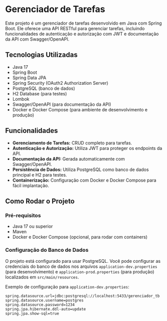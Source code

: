# Gerenciador de Tarefas

Este projeto é um gerenciador de tarefas desenvolvido em Java com Spring Boot. Ele oferece uma API RESTful para gerenciar tarefas, incluindo funcionalidades de autenticação e autorização com JWT e documentação da API com Swagger/OpenAPI.

## Tecnologias Utilizadas

* Java 17
* Spring Boot
* Spring Data JPA
* Spring Security (OAuth2 Authorization Server)
* PostgreSQL (banco de dados)
* H2 Database (para testes)
* Lombok
* Swagger/OpenAPI (para documentação da API)
* Docker e Docker Compose (para ambiente de desenvolvimento e produção)

## Funcionalidades

* **Gerenciamento de Tarefas:** CRUD completo para tarefas.
* **Autenticação e Autorização:** Utiliza JWT para proteger os endpoints da API.
* **Documentação da API:** Gerada automaticamente com Swagger/OpenAPI.
* **Persistência de Dados:** Utiliza PostgreSQL como banco de dados principal e H2 para testes.
* **Containerização:** Configuração com Docker e Docker Compose para fácil implantação.

## Como Rodar o Projeto

### Pré-requisitos

* Java 17 ou superior
* Maven
* Docker e Docker Compose (opcional, para rodar com containers)

### Configuração do Banco de Dados

O projeto está configurado para usar PostgreSQL. Você pode configurar as credenciais do banco de dados nos arquivos `application-dev.properties` (para desenvolvimento) e `application-prod.properties` (para produção) localizados em `src/main/resources`.

Exemplo de configuração para `application-dev.properties`:

```properties
spring.datasource.url=jdbc:postgresql://localhost:5433/gerenciador_tb
spring.datasource.username=postgres
spring.datasource.password=1234
spring.jpa.hibernate.ddl-auto=update
spring.jpa.show-sql=true
